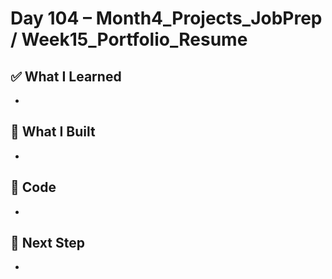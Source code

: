 # Day 104 – Month4_Projects_JobPrep / Week15_Portfolio_Resume

## ✅ What I Learned
- 

## 🔨 What I Built
- 

## 📂 Code
- 

## 🎯 Next Step
- 
